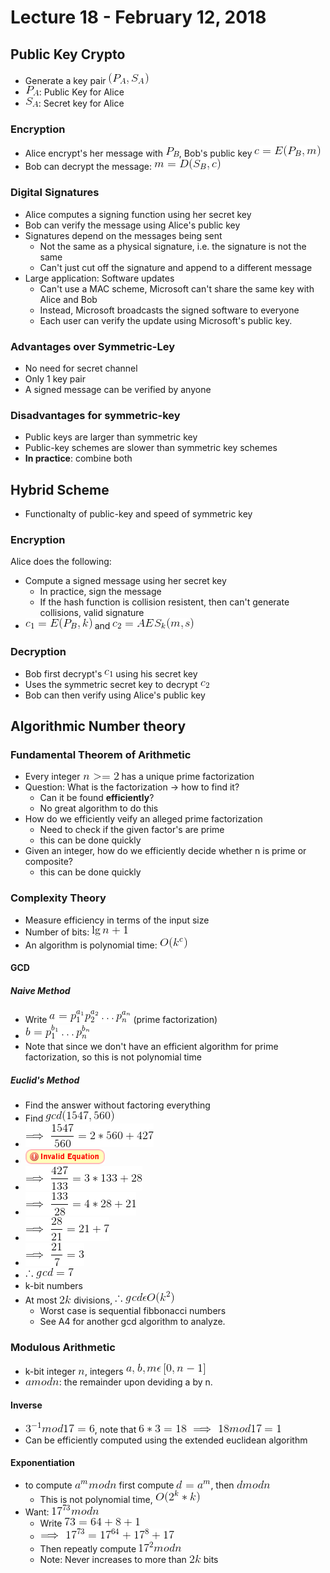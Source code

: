 # Lecture 18 - February 12, 2018

## Public Key Crypto
- Generate a key pair ![latex-3f21dbc0-0864-4a26-be9f-a4ed9a1a2b04](data/lecture18/latex-3f21dbc0-0864-4a26-be9f-a4ed9a1a2b04.png)
- ![latex-225360b2-fb8b-4719-afdc-a6ab91d78e95](data/lecture18/latex-225360b2-fb8b-4719-afdc-a6ab91d78e95.png): Public Key for Alice
- ![latex-6ac2ac23-421d-4417-a501-5ee0bc5ac2d3](data/lecture18/latex-6ac2ac23-421d-4417-a501-5ee0bc5ac2d3.png): Secret key for Alice

### Encryption
- Alice encrypt's her message with ![latex-ffd7acc6-92bb-4748-aa52-e03dbdec5c7d](data/lecture18/latex-ffd7acc6-92bb-4748-aa52-e03dbdec5c7d.png), Bob's public key ![latex-680bbca5-d8a6-4ca0-b98a-2a92f13ed720](data/lecture18/latex-680bbca5-d8a6-4ca0-b98a-2a92f13ed720.png)
- Bob can decrypt the message: ![latex-8ea02e1c-384d-4e94-a637-062d301be271](data/lecture18/latex-8ea02e1c-384d-4e94-a637-062d301be271.png)

### Digital Signatures
- Alice computes a signing function using her secret key
- Bob can verify the message using Alice's public key
- Signatures depend on the messages being sent
  - Not the same as a physical signature, i.e. the signature is not the same
  - Can't just cut off the signature and append to a different message
- Large application: Software updates
  - Can't use a MAC scheme, Microsoft can't share the same key with Alice and Bob
  - Instead, Microsoft broadcasts the signed software to everyone
  - Each user can verify the update using Microsoft's public key.

### Advantages over Symmetric-Ley
- No need for secret channel
- Only 1 key pair
- A signed message can be verified by anyone

### Disadvantages for symmetric-key
- Public keys are larger than symmetric key
- Public-key schemes are slower than symmetric key schemes
- **In practice**: combine both

## Hybrid Scheme
- Functionalty of public-key and speed of symmetric key

### Encryption
Alice does the following:
- Compute a signed message using her secret key
  - In practice, sign the message
  - If the hash function is collision resistent, then can't generate collisions, valid signature
- ![latex-784157ac-e4be-4c1f-a91d-1d8e70397f59](data/lecture18/latex-784157ac-e4be-4c1f-a91d-1d8e70397f59.png) and ![latex-1da78db2-3082-4745-b6f5-e6bec975bab7](data/lecture18/latex-1da78db2-3082-4745-b6f5-e6bec975bab7.png)

### Decryption
- Bob first decrypt's ![latex-2e82fe7d-5438-4f9c-8281-67c0adfab081](data/lecture18/latex-2e82fe7d-5438-4f9c-8281-67c0adfab081.png) using his secret key
- Uses the symmetric secret key to decrypt ![latex-041f7efc-4ed7-4e75-ad71-1c3de210a96f](data/lecture18/latex-041f7efc-4ed7-4e75-ad71-1c3de210a96f.png)
- Bob can then verify using Alice's public key

## Algorithmic Number theory

### Fundamental Theorem of Arithmetic
- Every integer ![latex-1b1c93a0-fafd-454b-b845-8635f0e5c0a7](data/lecture18/latex-1b1c93a0-fafd-454b-b845-8635f0e5c0a7.png) has a unique prime factorization
- Question: What is the factorization -> how to find it?
  - Can it be found **efficiently**?
  - No great algorithm to do this
- How do we efficiently veify an alleged prime factorization
  - Need to check if the given factor's are prime
  - this can be done quickly
- Given an integer, how do we efficiently decide whether n is prime or composite?
  - this can be done quickly

### Complexity Theory
- Measure efficiency in terms of the input size
- Number of bits: ![latex-ae4143e9-f757-43b4-881a-8fb0f77614de](data/lecture18/latex-ae4143e9-f757-43b4-881a-8fb0f77614de.png)
- An algorithm is polynomial time: ![latex-1c97e0e5-b8e8-4683-8ecc-a590714d4559](data/lecture18/latex-1c97e0e5-b8e8-4683-8ecc-a590714d4559.png)

#### GCD

##### Naive Method
- Write ![latex-267834ae-6e39-4b7f-9498-098e5ed26f08](data/lecture18/latex-267834ae-6e39-4b7f-9498-098e5ed26f08.png) (prime factorization)
- ![latex-ba4dadab-4eee-4420-9d97-93b17e840959](data/lecture18/latex-ba4dadab-4eee-4420-9d97-93b17e840959.png)
- Note that since we don't have an efficient algorithm for prime factorization, so this is not polynomial time

##### Euclid's Method
- Find the answer without factoring everything
- Find ![latex-0d84bffc-493b-49fe-b05e-a98414188cec](data/lecture18/latex-0d84bffc-493b-49fe-b05e-a98414188cec.png)
- ![latex-7ac13d47-6396-4269-b925-8b1d4e631c97](data/lecture18/latex-7ac13d47-6396-4269-b925-8b1d4e631c97.png)
- ![latex-904d8da1-bbfd-479e-9dfe-625468001d65](data/lecture18/latex-904d8da1-bbfd-479e-9dfe-625468001d65.png)
- ![latex-63c85098-7987-451b-beec-656f638d2104](data/lecture18/latex-63c85098-7987-451b-beec-656f638d2104.png)
- ![latex-7c550755-a007-4bf8-a3b0-a0baa7a76a1d](data/lecture18/latex-7c550755-a007-4bf8-a3b0-a0baa7a76a1d.png)
- ![latex-c8734681-a25d-45b5-b188-c0c07a44d178](data/lecture18/latex-c8734681-a25d-45b5-b188-c0c07a44d178.png)
- ![latex-5d9ee8ee-47ef-4edb-a002-1d8e40804fb3](data/lecture18/latex-5d9ee8ee-47ef-4edb-a002-1d8e40804fb3.png)
- ![latex-27a71ad5-482b-4ab0-b1b9-d7a3a6476a0e](data/lecture18/latex-27a71ad5-482b-4ab0-b1b9-d7a3a6476a0e.png)
- k-bit numbers
- At most ![latex-04240cf1-a15c-414d-b370-80d9a30f6ca7](data/lecture18/latex-04240cf1-a15c-414d-b370-80d9a30f6ca7.png) divisions, ![latex-6ac65b27-7ca2-44bf-8f8f-33d613e032c4](data/lecture18/latex-6ac65b27-7ca2-44bf-8f8f-33d613e032c4.png)
  - Worst case is sequential fibbonacci numbers
  - See A4 for another gcd algorithm to analyze.

### Modulous Arithmetic
- k-bit integer ![latex-2bbd71ee-8100-46c2-b9c8-41477eb09e03](data/lecture18/latex-2bbd71ee-8100-46c2-b9c8-41477eb09e03.png), integers ![latex-c7280f8c-eee4-48ac-bd23-bcda4ab50f3d](data/lecture18/latex-c7280f8c-eee4-48ac-bd23-bcda4ab50f3d.png)
- ![latex-6922c1b8-214f-486f-bd6e-d64252853409](data/lecture18/latex-6922c1b8-214f-486f-bd6e-d64252853409.png): the remainder upon deviding a by n.

#### Inverse
- ![latex-96946eb3-fb90-47af-9597-a3bee30c8d32](data/lecture18/latex-96946eb3-fb90-47af-9597-a3bee30c8d32.png), note that ![latex-6f5f6419-7cbf-4173-888e-20e546e99717](data/lecture18/latex-6f5f6419-7cbf-4173-888e-20e546e99717.png)
- Can be efficiently computed using the extended euclidean algorithm

#### Exponentiation
- to compute ![latex-031aecd0-9b96-4c9f-90ff-c4c1831d3c60](data/lecture18/latex-031aecd0-9b96-4c9f-90ff-c4c1831d3c60.png) first compute ![latex-40a65012-389a-4c76-a561-d2031db461c5](data/lecture18/latex-40a65012-389a-4c76-a561-d2031db461c5.png), then ![latex-892f0d42-f89c-4d8e-847f-a004fed3eefc](data/lecture18/latex-892f0d42-f89c-4d8e-847f-a004fed3eefc.png)
  - This is not polynomial time, ![latex-0a923785-f2d4-4a65-8350-8908cfb6ae13](data/lecture18/latex-0a923785-f2d4-4a65-8350-8908cfb6ae13.png)
- Want: ![latex-aa21e080-b590-4ef7-bb30-0122967961af](data/lecture18/latex-aa21e080-b590-4ef7-bb30-0122967961af.png)
  - Write ![latex-994da26a-2cc2-4c9e-a226-9213ae01f3f5](data/lecture18/latex-994da26a-2cc2-4c9e-a226-9213ae01f3f5.png)
  - ![latex-545f9b7c-fa54-464d-be34-042507dae095](data/lecture18/latex-545f9b7c-fa54-464d-be34-042507dae095.png)
  - Then repeatly compute ![latex-1a322ecd-20a2-45c2-b590-ac39dd88a8d6](data/lecture18/latex-1a322ecd-20a2-45c2-b590-ac39dd88a8d6.png)
  - Note: Never increases to more than ![latex-1c514be1-3251-470e-8dfd-1650f7b90dbf](data/lecture18/latex-1c514be1-3251-470e-8dfd-1650f7b90dbf.png) bits
